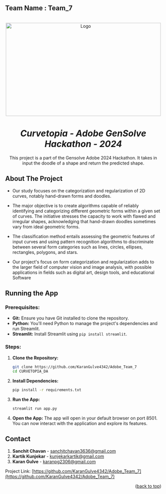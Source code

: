 ## Team Name : **Team_7**

<a name="readme-top"></a>

<br />
<div align="center">
  <a href="https://github.com/KaranGulve4342/Adobe_Team_7">
    <img src="https://img.freepik.com/free-photo/sound-curve-ai-generated-image_268835-5056.jpg" alt="Logo" width="500" height="300">
  </a>

## <h1 align="center">***Curvetopia - Adobe GenSolve Hackathon - 2024***</h1>

  <p align="center">
    This project is a part of the Gensolve Adobe 2024 Hackathon. It takes in input the doodle of a shape and return the predicted shape.
    <br />
  </p>
</div>

<!-- ABOUT THE PROJECT -->
## **About The Project**

- Our study focuses on the categorization and regularization of 2D curves, notably hand-drawn forms and doodles. 


- The major objective is to create algorithms capable of reliably identifying and categorizing different geometric forms within a given set of curves. The initiative stresses the capacity to work with flawed and irregular shapes, acknowledging that hand-drawn doodles sometimes vary from ideal geometric forms. 



- The classification method entails assessing the geometric features of input curves and using pattern recognition algorithms to discriminate between several form categories such as lines, circles, ellipses, rectangles, polygons, and stars. 



- Our project's focus on form categorization and regularization adds to the larger field of computer vision and image analysis, with possible applications in fields such as digital art, design tools, and educational Software

<!-- GETTING STARTED -->
## Running the App

### Prerequisites:

* **Git:** Ensure you have Git installed to clone the repository.
* **Python:** You'll need Python to manage the project's dependencies and run Streamlit.
* **Streamlit:** Install Streamlit using `pip install streamlit`.

### Steps:

1. **Clone the Repository:**
   ```bash
   git clone https://github.com/KaranGulve4342/Adobe_Team_7
   cd CURVETOPIA_DA
    ```

2. **Install Dependencies:**
    ```bash
    pip install -r requirements.txt
    ```

3. **Run the App:**
    ```bash
    streamlit run app.py
    ```

4. **Open the App:**
    The app will open in your default browser on port 8501. You can now interact with the application and explore its features.

<!-- CONTACT -->
## Contact

1. **Sanchit Chavan** - sanchitchavan3636@gmail.com
2. **Kartik Kunjekar** - kunjekarkartik@gmail.com
3. **Karan Gulve** - karanpg2306@gmail.com

Project Link: [https://github.com/KaranGulve4342/Adobe_Team_7](https://github.com/KaranGulve4342/Adobe_Team_7)

<p align="right">(<a href="#readme-top">back to top</a>)</p>

